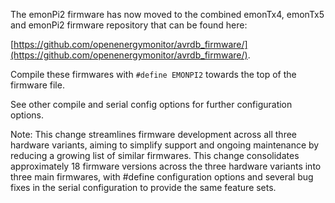 The emonPi2 firmware has now moved to the combined emonTx4, emonTx5 and emonPi2 firmware repository that can be found here:

[https://github.com/openenergymonitor/avrdb_firmware/](https://github.com/openenergymonitor/avrdb_firmware/).

Compile these firmwares with `#define EMONPI2` towards the top of the firmware file.

See other compile and serial config options for further configuration options.

Note: This change streamlines firmware development across all three hardware variants, aiming to simplify support and ongoing maintenance by reducing a growing list of similar firmwares. This change consolidates approximately 18 firmware versions across the three hardware variants into three main firmwares, with #define configuration options and several bug fixes in the serial configuration to provide the same feature sets.

